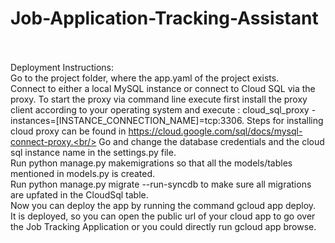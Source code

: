# Job-Application-Tracking-Assistant
<br/><br/>
Deployment Instructions:<br/>
Go to the project folder, where the app.yaml of the project exists. <br/>
Connect to either a local MySQL instance or connect to Cloud SQL via the proxy. To start the proxy via command line execute first install the proxy client according to your operating system and execute :  cloud_sql_proxy -instances=[INSTANCE_CONNECTION_NAME]=tcp:3306. Steps for installing cloud proxy can be found in https://cloud.google.com/sql/docs/mysql-connect-proxy.<br/>
Go and change the database credentials and the cloud sql instance name in the settings.py file.<br/>
Run python manage.py makemigrations so that all the models/tables mentioned in models.py is created.<br/>
Run python manage.py migrate --run-syncdb to make sure all migrations are upfated in the CloudSql table.<br/>
Now you can deploy the app by running the command gcloud app deploy.<br/>
It is deployed, so you can open the public url of your cloud app to go over the Job Tracking Application or you could directly run gcloud app browse.<br/>
